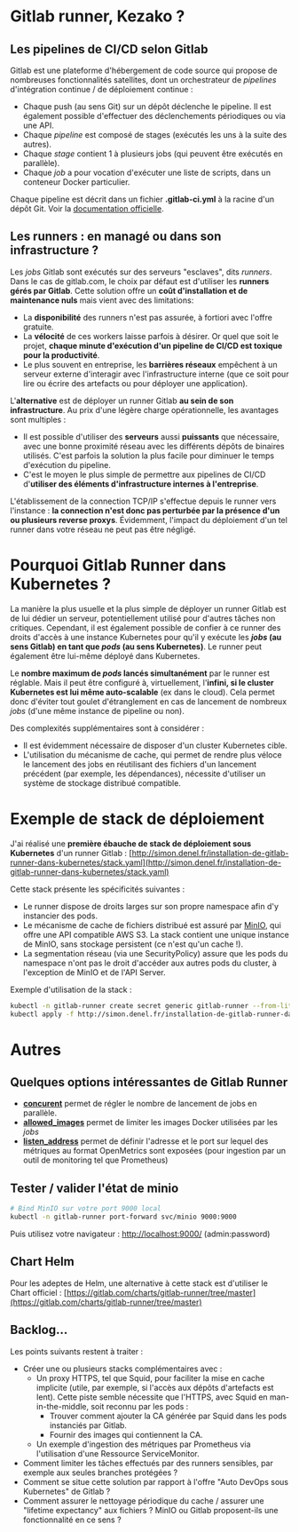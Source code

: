 # Gitlab runner, Kezako ?
## Les pipelines de CI/CD selon Gitlab
Gitlab est une plateforme d'hébergement de code source qui propose de nombreuses fonctionnalités satellites, dont un orchestrateur de _pipelines_ d'intégration continue / de déploiement continue : 

* Chaque push (au sens Git) sur un dépôt déclenche le pipeline. Il est également possible d'effectuer des déclenchements périodiques ou via une API.
* Chaque _pipeline_ est composé de stages (exécutés les uns à la suite des autres).
* Chaque _stage_ contient 1 à plusieurs jobs (qui peuvent être exécutés en parallèle).
* Chaque _job_ a pour vocation d'exécuter une liste de scripts, dans un conteneur Docker particulier.

Chaque pipeline est décrit dans un fichier **.gitlab-ci.yml** à la racine d'un dépôt Git. Voir la [documentation officielle](https://docs.gitlab.com/ee/ci/yaml/).

## Les runners : en managé ou dans son infrastructure ?
Les _jobs_ Gitlab sont exécutés sur des serveurs "esclaves", dits _runners_. Dans le cas de gitlab.com, le choix par défaut est d'utiliser les **runners gérés par Gitlab**. Cette solution offre un **coût d'installation et de maintenance nuls** mais vient avec des limitations:

* La **disponibilité** des runners n'est pas assurée, à fortiori avec l'offre gratuite.
* La **vélocité** de ces workers laisse parfois à désirer. Or quel que soit le projet, **chaque minute d'exécution d'un pipeline de CI/CD est toxique pour la productivité**.
* Le plus souvent en entreprise, les **barrières réseaux** empêchent à un serveur externe d'interagir avec l'infrastructure interne (que ce soit pour lire ou écrire des artefacts ou pour déployer une application).
    
L'**alternative** est de déployer un runner Gitlab **au sein de son infrastructure**. Au prix d'une légère charge opérationnelle, les avantages sont multiples :

* Il est possible d'utiliser des **serveurs** aussi **puissants** que nécessaire, avec une bonne proximité réseau avec les différents dépôts de binaires utilisés. C'est parfois la solution la plus facile pour diminuer le temps d'exécution du pipeline.
* C'est le moyen le plus simple de permettre aux pipelines de CI/CD d'**utiliser des éléments d'infrastructure internes à l'entreprise**.

L'établissement de la connection TCP/IP s'effectue depuis le runner vers l'instance : **la connection n'est donc pas perturbée par la présence d'un ou plusieurs reverse proxys**. 
Évidemment, l'impact du déploiement d'un tel runner dans votre réseau ne peut pas être négligé.
    
    
# Pourquoi Gitlab Runner dans Kubernetes ?
La manière la plus usuelle et la plus simple de déployer un runner Gitlab est de lui dédier un serveur, potentiellement utilisé pour d'autres tâches non critiques. 
Cependant, il est également possible de confier à ce runner des droits d'accès à une instance Kubernetes pour qu'il y exécute les **_jobs_ (au sens Gitlab) en tant que _pods_ (au sens Kubernetes)**. Le runner peut également être lui-même déployé dans Kubernetes. 

Le **nombre maximum de _pods_ lancés simultanément** par le runner est réglable. Mais il peut être configuré à, virtuellement, l'**infini, si le cluster Kubernetes est lui même auto-scalable** (ex dans le cloud). Cela permet donc d'éviter tout goulet d'étranglement en cas de lancement de nombreux _jobs_ (d'une même instance de pipeline ou non).

Des complexités supplémentaires sont à considérer :

* Il est évidemment nécessaire de disposer d'un cluster Kubernetes cible.
* L'utilisation du mécanisme de cache, qui permet de rendre plus véloce le lancement des jobs en réutilisant des fichiers d'un lancement précédent (par exemple, les dépendances), nécessite d'utiliser un système de stockage distribué compatible.

# Exemple de stack de déploiement
J'ai réalisé une **première ébauche de stack de déploiement sous Kubernetes** d'un runner Gitlab : [http://simon.denel.fr/installation-de-gitlab-runner-dans-kubernetes/stack.yaml](http://simon.denel.fr/installation-de-gitlab-runner-dans-kubernetes/stack.yaml)

Cette stack présente les spécificités suivantes :

* Le runner dispose de droits larges sur son propre namespace afin d'y instancier des pods.
* Le mécanisme de cache de fichiers distribué est assuré par [MinIO](https://min.io/), qui offre une API compatible AWS S3. La stack contient une unique instance de MinIO, sans stockage persistent (ce n'est qu'un cache !).
* La segmentation réseau (via une SecurityPolicy) assure que les pods du namespace n'ont pas le droit d'accéder aux autres pods du cluster, à l'exception de MinIO et de l'API Server.

Exemple d'utilisation de la stack :

  ```bash
  kubectl -n gitlab-runner create secret generic gitlab-runner --from-literal="TOKEN=VOTRE_TOKEN_GITLAB"
  kubectl apply -f http://simon.denel.fr/installation-de-gitlab-runner-dans-kubernetes/stack.yaml
  ``` 

# Autres
## Quelques options intéressantes de Gitlab Runner
* **[concurent](https://docs.gitlab.com/runner/configuration/advanced-configuration.html#the-global-section)** permet de régler le nombre de lancement de jobs en parallèle.
* **[allowed_images](https://docs.gitlab.com/runner/configuration/advanced-configuration.html#restrict-allowed_images-to-private-registry)** permet de limiter les images Docker utilisées par les _jobs_
* **[listen_address](https://docs.gitlab.com/runner/configuration/advanced-configuration.html#the-session_server-section)** permet de définir l'adresse et le port sur lequel des métriques au format OpenMetrics sont exposées (pour ingestion par un outil de monitoring tel que Prometheus)


## Tester / valider l'état de minio
```bash
# Bind MinIO sur votre port 9000 local
kubectl -n gitlab-runner port-forward svc/minio 9000:9000
```
Puis utilisez votre navigateur : [http://localhost:9000/](http://localhost:9000/) (admin:password)

## Chart Helm
Pour les adeptes de Helm, une alternative à cette stack est d'utiliser le Chart officiel : [https://gitlab.com/charts/gitlab-runner/tree/master](https://gitlab.com/charts/gitlab-runner/tree/master)

## Backlog...
Les points suivants restent à traiter :

* Créer une ou plusieurs stacks complémentaires avec :
    * Un proxy HTTPS, tel que Squid, pour faciliter la mise en cache implicite (utile, par exemple, si l'accès aux dépôts d'artefacts est lent). Cette piste semble nécessite que l'HTTPS, avec Squid en man-in-the-middle, soit reconnu par les pods :
        * Trouver comment ajouter la CA générée par Squid dans les pods instanciés par Gitlab.
        * Fournir des images qui contiennent la CA.
    * Un exemple d'ingestion des métriques par Prometheus via l'utilisation d'une Ressource ServiceMonitor.
* Comment limiter les tâches effectués par des runners sensibles, par exemple aux seules branches protégées ?
* Comment se situe cette solution par rapport à l'offre "Auto DevOps sous Kubernetes" de Gitlab ?
* Comment assurer le nettoyage périodique du cache / assurer une "lifetime expectancy" aux fichiers ? MinIO ou Gitlab proposent-ils une fonctionnalité en ce sens ?